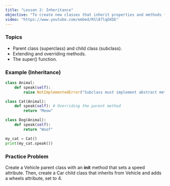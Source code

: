 ```yaml
---
title: "Lesson 2: Inheritance"
objective: "To create new classes that inherit properties and methods from existing classes."
video: "https://www.youtube.com/embed/RSl87lqOXDE"
---
```


### Topics

- Parent class (superclass) and child class (subclass).
- Extending and overriding methods.
- The super() function.

### Example (Inheritance)

```python
class Animal:
    def speak(self):
        raise NotImplementedError("Subclass must implement abstract method")

class Cat(Animal):
    def speak(self): # Overriding the parent method
        return "Meow"

class Dog(Animal):
    def speak(self):
        return "Woof"

my_cat = Cat()
print(my_cat.speak())
```

### Practice Problem

Create a Vehicle parent class with an __init__ method that sets a speed attribute. Then, create a Car child class that inherits from Vehicle and adds a wheels attribute, set to 4.
